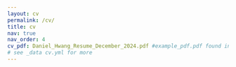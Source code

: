 ```yaml
---
layout: cv
permalink: /cv/
title: cv
nav: true
nav_order: 4
cv_pdf: Daniel_Hwang_Resume_December_2024.pdf #example_pdf.pdf found in assets
# see _data cv.yml for more
---
```

